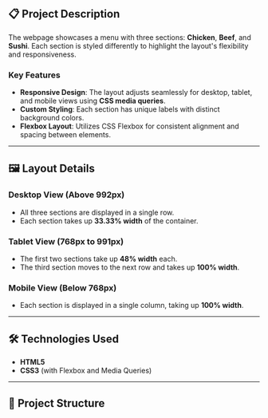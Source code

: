 ## 📋 Project Description
The webpage showcases a menu with three sections: **Chicken**, **Beef**, and **Sushi**. Each section is styled differently to highlight the layout's flexibility and responsiveness.

### Key Features
- **Responsive Design**: The layout adjusts seamlessly for desktop, tablet, and mobile views using **CSS media queries**.
- **Custom Styling**: Each section has unique labels with distinct background colors.
- **Flexbox Layout**: Utilizes CSS Flexbox for consistent alignment and spacing between elements.

---

## 🖼️ Layout Details

### Desktop View (Above 992px)
- All three sections are displayed in a single row.
- Each section takes up **33.33% width** of the container.

### Tablet View (768px to 991px)
- The first two sections take up **48% width** each.
- The third section moves to the next row and takes up **100% width**.

### Mobile View (Below 768px)
- Each section is displayed in a single column, taking up **100% width**.

---

## 🛠️ Technologies Used

- **HTML5**
- **CSS3** (with Flexbox and Media Queries)

---

## 🧩 Project Structure
